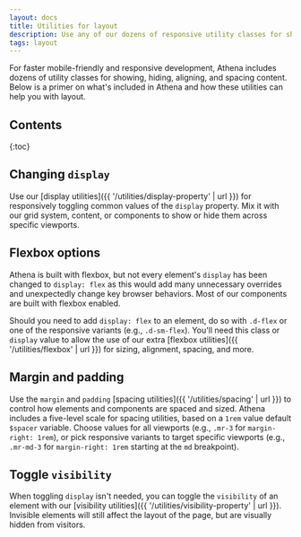 ```yaml
---
layout: docs
title: Utilities for layout
description: Use any of our dozens of responsive utility classes for showing, hiding, aligning, and spacing content.
tags: layout
---
```


For faster mobile-friendly and responsive development, Athena includes dozens of utility classes for showing, hiding, aligning, and spacing content. Below is a primer on what's included in Athena and how these utilities can help you with layout.


## Contents

{:toc}


## Changing `display`

Use our [display utilities]({{ '/utilities/display-property' | url }}) for responsively toggling common values of the `display` property. Mix it with our grid system, content, or components to show or hide them across specific viewports.


## Flexbox options

Athena is built with flexbox, but not every element's `display` has been changed to `display: flex` as this would add many unnecessary overrides and unexpectedly change key browser behaviors. Most of our components are built with flexbox enabled.

Should you need to add `display: flex` to an element, do so with `.d-flex` or one of the responsive variants (e.g., `.d-sm-flex`). You'll need this class or `display` value to allow the use of our extra [flexbox utilities]({{ '/utilities/flexbox' | url }}) for sizing, alignment, spacing, and more.


## Margin and padding

Use the `margin` and `padding` [spacing utilities]({{ '/utilities/spacing' | url }}) to control how elements and components are spaced and sized. Athena includes a five-level scale for spacing utilities, based on a `1rem` value default `$spacer` variable. Choose values for all viewports (e.g., `.mr-3` for `margin-right: 1rem`), or pick responsive variants to target specific viewports (e.g., `.mr-md-3` for `margin-right: 1rem` starting at the `md` breakpoint).


## Toggle `visibility`

When toggling `display` isn't needed, you can toggle the `visibility` of an element with our [visibility utilities]({{ '/utilities/visibility-property' | url }}). Invisible elements will still affect the layout of the page, but are visually hidden from visitors.
